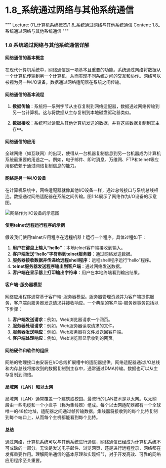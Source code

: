 # 1.8_系统通过网络与其他系统通信

"""
Lecture: 01_计算机系统概览/1.8_系统通过网络与其他系统通信
Content: 1.8_系统通过网络与其他系统通信
"""

### 1.8 系统通过网络与其他系统通信详解

#### 网络通信的基本概念

在现代计算机系统中，网络通信是一项基本且重要的功能。系统通过网络将数据从一个计算机传输到另一个计算机，从而实现不同系统之间的交互和协作。网络可以被视为另一种I/O设备，数据通过网络适配器在系统之间传输。

#### 网络通信的基本流程

1. **数据传输**：系统将一系列字节从主存复制到网络适配器，数据通过网络传输到另一台计算机。这与将数据从主存复制到本地磁盘驱动器类似。

2. **数据接收**：系统可以读取从其他计算机发送的数据，并将这些数据复制到其主存中。

#### 网络通信的应用

全球网络（如互联网）的出现，使得从一台机器复制信息到另一台机器成为计算机系统最重要的用途之一。例如，电子邮件、即时消息、万维网、FTP和telnet等应用都依赖于通过网络复制信息的能力。

#### 网络是另一种I/O设备

在计算机系统中，网络适配器就像其他I/O设备一样，通过总线接口与系统总线相连。数据通过网络适配器在系统之间传输。图1.14展示了网络作为I/O设备的示意图。

![网络作为I/O设备的示意图](#)

#### 使用telnet远程运行程序的示例

假设我们使用telnet应用程序在远程机器上运行一个程序。具体过程如下：

1. **用户在键盘上输入“hello”**：本地telnet客户端接收到输入。
2. **客户端发送“hello”字符串到telnet服务器**：通过网络发送数据。
3. **服务器接收数据并传递给远程shell程序**：远程shell程序运行“hello”程序。
4. **telnet服务器发送程序输出到客户端**：通过网络发送数据。
5. **客户端在显示器上打印输出字符串**：用户在本地终端看到输出结果。

#### 客户端-服务器模型

网络应用程序通常基于客户端-服务器模型。服务器管理资源并为客户端提供服务，客户端向服务器发送请求并接收响应。一个典型的客户端-服务器事务包括以下步骤：

1. **客户端发送请求**：例如，Web浏览器请求一个网页。
2. **服务器处理请求**：例如，Web服务器读取请求的文件。
3. **服务器发送响应**：例如，Web服务器将文件发送回客户端。
4. **客户端处理响应**：例如，Web浏览器显示收到的网页。

#### 网络硬件和软件的组织

网络的物理接口由安装在I/O总线扩展槽中的适配器提供。网络适配器通过I/O总线和内存总线将接收到的数据复制到主存中，通常通过DMA传输。数据也可以从主存复制到网络。

#### 局域网（LAN）和以太网

局域网（LAN）通常覆盖一个建筑或校园。最流行的LAN技术是以太网。以太网段由一些电缆和一个小盒子（称为集线器）组成。每个以太网适配器都有一个全球唯一的48位地址，适配器之间通过帧传输数据。集线器将接收到的每个比特复制到每个端口上，从而每个主机都能看到每个比特。

#### 总结

通过网络，计算机系统可以与其他系统进行通信，网络通信已经成为计算机系统不可或缺的一部分。无论是发送电子邮件、浏览网页，还是进行远程登录，网络都在发挥重要作用。理解网络通信的基本原理和实现细节，对于开发高效、可靠的网络应用程序至关重要。
